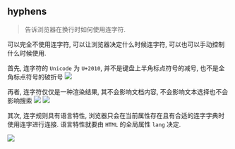 ## hyphens
> 告诉浏览器在换行时如何使用连字符. 

可以完全不使用连字符, 可以让浏览器决定什么时候连字符, 可以也可以手动控制什么时候使用.

首先, 连字符的 `Unicode` 为 `U+2010`, 并不是键盘上半角标点符号的减号, 也不是全角标点符号的破折号
![](../../image/Snipaste_2022-09-24_17-37-23.png)

再者, 连字符仅仅是一种渲染结果, 其不会影响文档内容, 不会影响文本选择也不会影响搜索
![](../../image/Snipaste_2022-09-27_22-18-12.png)
![](../../image/Snipaste_2022-09-27_22-20-32.png)

其次, 连字规则具有语言特性, 浏览器只会在当前属性存在且有合适的连字字典时使用连字进行连接. 语言特性就要由 `HTML` 的全局属性 `lang` 决定.

![](../../image/)